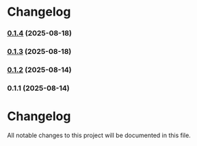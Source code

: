 # Changelog
### [0.1.4](https://github.com/devmattic/orbly/compare/v0.1.3...v0.1.4) (2025-08-18)

### [0.1.3](https://github.com/devmattic/orbly/compare/v0.1.2...v0.1.3) (2025-08-18)

### [0.1.2](https://github.com/devmattic/orbly/compare/v0.1.1...v0.1.2) (2025-08-14)

### 0.1.1 (2025-08-14)

# Changelog

All notable changes to this project will be documented in this file.